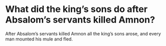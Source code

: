# What did the king’s sons do after Absalom’s servants killed Amnon?

After Absalom’s servants killed Amnon all the king’s sons arose, and every man mounted his mule and fled.
